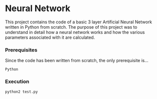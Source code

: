 # Neural Network

This project contains the code of a basic 3 layer Artificial Neural Network written in Python from scratch. The purpose of this project was to understand in detail how a neural network works and how the various parameters associated with it are calculated.

### Prerequisites

Since the code has been written from scratch, the only prerequisite is...

```
Python
```

### Execution

```
python2 test.py
```